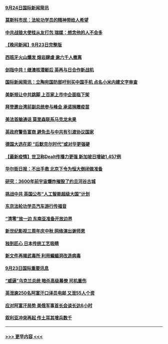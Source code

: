 #### [9月24日国际新闻简讯](../pages/prog202/a103225889.md?t=09242050) 
#### [莫斯科市民：法轮功学员的精神带给人希望](../pages/prog202/a103225931.md?t=09242050) 
#### [中共战狼大使桂从友打包 瑞媒：想念他的人不会多](../pages/prog202/a103225835.md?t=09242050) 
#### [【晚间新闻】9月23日完整版](../pages/prog202/a103225639.md?t=09242050) 
#### [西班牙火山爆发 熔岩肆虐 逾六千人撤离](../pages/prog202/a103224536.md?t=09242050) 
#### [剑指中共！继澳核潜艇后 英再与日合作新战机](../pages/prog202/a103225379.md?t=09242050) 
#### [国际新闻简讯：立陶宛国防部吁别买中国手机 点名小米内建文字审查](../pages/prog202/a103224504.md?t=09242050) 
#### [美新规让中共跳脚 上百家上市中企面临下架](../pages/prog202/a103225487.md?t=09242050) 
#### [拜登邀台湾前副总统参与峰会 承诺捐赠疫苗](../pages/prog202/a103225408.md?t=09242050) 
#### [美法首脑通话 莫里森联系马克龙未果](../pages/prog202/a103225312.md?t=09242050) 
#### [英政府警告富商 避免去与中共有引渡协议国家](../pages/prog202/a103225206.md?t=09242050) 
#### [德国大选在即 “后默克尔时代”或对华更强硬](../pages/prog202/a103225315.md?t=09242050) 
#### [【最新疫情】世卫称Dealt传播力更强 新加坡日增破1,457例](../pages/prog202/a103225267.md?t=09242050) 
#### [华尔街日报：不出手救 北京下令为恒大倒闭做准备](../pages/prog202/a103225154.md?t=09242050) 
#### [研究：3600年前宇宙爆炸摧毁了约旦河谷古城](../pages/prog202/a103225122.md?t=09242050) 
#### [挑战中共 英国公布“人工智能超级大国”计划](../pages/prog202/a103225125.md?t=09242050) 
#### [东京法轮功学员汽车游行传福音](../pages/prog202/a103225070.md?t=09242050) 
#### [“清零”放一边 东南亚准备开放边界](../pages/prog202/a103225012.md?t=09242050) 
#### [新世纪影视三周年庆中秋 网络演出谢师恩](../pages/prog202/a103224981.md?t=09242050) 
#### [独到匠心 日本传统工艺吸睛](../pages/prog202/a103224963.md?t=09242050) 
#### [新文件再揭武毒所 利用蝙蝠洞改造病毒](../pages/prog202/a103224961.md?t=09242050) 
#### [9月23日国际重要讯息](../pages/prog202/a103224959.md?t=09242050) 
#### [“威逼”乌克兰总统 暗杀高级幕僚 司机重伤](../pages/prog202/a103224917.md?t=09242050) 
#### [英泄逾250名阿富汗口译员电邮 又泄55人个资](../pages/prog202/a103224836.md?t=09242050) 
#### [应对阿富汗局势 美俄军事首长会谈长达6小时](../pages/prog202/a103224814.md?t=09242050) 
#### [叙利亚冲突再起 传土耳其增兵数千](../pages/prog202/a103224785.md?t=09242050) 

----
#### [ >>> 更早内容 <<< ](../indexes/prog202-earlier.md)
